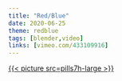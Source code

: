 ```yaml
---
title: "Red/Blue"
date: 2020-06-25
theme: redblue
tags: [blender,video]
links: [vimeo.com/433109916]
---
```

[{{< picture src=pills7h-large >}}](https://vimeo.com/433109916)
<!-- {{< background-video pills-7.mp4 autoplay false true >}} -->
<!-- {{< background-vimeo 433109916 >}} -->
<!-- {{< background-image "pills-7h.webp" >}} -->
